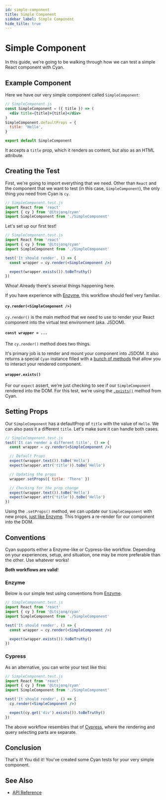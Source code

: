 ```yaml
---
id: simple-component
title: Simple Component
sidebar_label: Simple Component
hide_title: true
---
```


# Simple Component

In this guide, we're going to be walking through how we can test a simple React component with Cyan.

## Example Component

Here we have our very simple component called `SimpleComponent`:

```jsx
// SimpleComponent.js
const SimpleComponent = ({ title }) => (
  <div title={title}>{title}</div>
)
SimpleComponent.defaultProps = {
  title: 'Hello',
}

export default SimpleComponent
```

It accepts a `title` prop, which it renders as content, but also as an HTML attribute.

## Creating the Test

First, we're going to import everything that we need. Other than `React` and the component that we want to test (in this case, `SimpleComponent`), the only thing you need from Cyan is `cy`.

```jsx
// SimpleComponent.test.js
import React from 'react'
import { cy } from '@itsjonq/cyan'
import SimpleComponent from './SimpleComponent'
```

Let's set up our first test!

```jsx
// SimpleComponent.test.js
import React from 'react'
import { cy } from '@itsjonq/cyan'
import SimpleComponent from './SimpleComponent'

test('It should render', () => {
  const wrapper = cy.render(<SimpleComponent />)

  expect(wrapper.exists()).toBeTruthy()
})
```

Whoa! Already there's several things happening here.

If you have experience with [Enzyme](https://airbnb.io/enzyme/docs/api/), this workflow should feel very familiar.

#### `cy.render(<SimpleComponent />)`

`cy.render()` is the main method that we need to use to render your React component into the virtual test environment (aka. JSDOM).

#### `const wrapper = ...`

The `cy.render()` method does two things.

It's primary job is to render and mount your component into JSDOM. It also returns a special `Cyan` instance filled with a [bunch of methods](../api/api-reference.md) that allow you to interact your rendered component.

#### `wrapper.exists()`

For our `expect` assert, we're just checking to see if our `SimpleComponent` rendered into the DOM. For this test, we're using the [`.exists()`](../api/assertions#exists) method from Cyan.

## Setting Props

Our `SimpleComponent` has a defaultProp of `title` with the value of `Hello`. We can also pass it a different `title`. Let's make sure it can handle both cases.

```jsx
// SimpleComponent.test.js
test('It can render a different title', () => {
  const wrapper = cy.render(<SimpleComponent />)

  // Default Props
  expect(wrapper.text()).toBe('Hello')
  expect(wrapper.attr('title')).toBe('Hello')

  // Updating the props
  wrapper.setProps({ title: 'There' })

  // Checking for the prop change
  expect(wrapper.text()).toBe('Hello')
  expect(wrapper.attr('title')).toBe('Hello')
})
```

Using the `.setProps()` method, we can update our `SimpleComponent` with new props, [just like Enzyme](https://airbnb.io/enzyme/docs/api/ReactWrapper/setProps.html). This triggers a re-render for our component into the DOM.

## Conventions

Cyan supports either a Enzyme-like or Cypress-like workflow. Depending on your experiences, setup, and situation, one may be more preferable than the other. Use whatever works!

**Both workflows are valid**!

### Enzyme

Below is our simple test using conventions from [Enzyme](https://airbnb.io/enzyme/docs/api/).

```jsx
// SimpleComponent.test.js
import React from 'react'
import { cy } from '@itsjonq/cyan'
import SimpleComponent from './SimpleComponent'

test('It should render', () => {
  const wrapper = cy.render(<SimpleComponent />)

  expect(wrapper.exists()).toBeTruthy()
})
```

### Cypress

As an alternative, you can write your test like this:

```jsx
// SimpleComponent.test.js
import React from 'react'
import { cy } from '@itsjonq/cyan'
import SimpleComponent from './SimpleComponent'

test('It should render', () => {
  cy.render(<SimpleComponent />)

  expect(cy.get('div').exists()).toBeTruthy()
})
```

The above workflow resembles that of [Cypress](https://www.cypress.io/), where the rendering and query selecting parts are separate.

## Conclusion

That's it! You did it! You've created some Cyan tests for your very simple component.

## See Also

- [API Reference](../api/api-reference.md)
